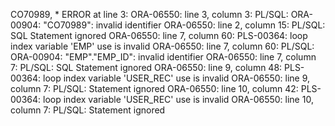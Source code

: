   CO70989,
  *
ERROR at line 3:
ORA-06550: line 3, column 3:
PL/SQL: ORA-00904: "CO70989": invalid identifier
ORA-06550: line 2, column 15:
PL/SQL: SQL Statement ignored
ORA-06550: line 7, column 60:
PLS-00364: loop index variable 'EMP' use is invalid
ORA-06550: line 7, column 60:
PL/SQL: ORA-00904: "EMP"."EMP_ID": invalid identifier
ORA-06550: line 7, column 7:
PL/SQL: SQL Statement ignored
ORA-06550: line 9, column 48:
PLS-00364: loop index variable 'USER_REC' use is invalid
ORA-06550: line 9, column 7:
PL/SQL: Statement ignored
ORA-06550: line 10, column 42:
PLS-00364: loop index variable 'USER_REC' use is invalid
ORA-06550: line 10, column 7:
PL/SQL: Statement ignored
